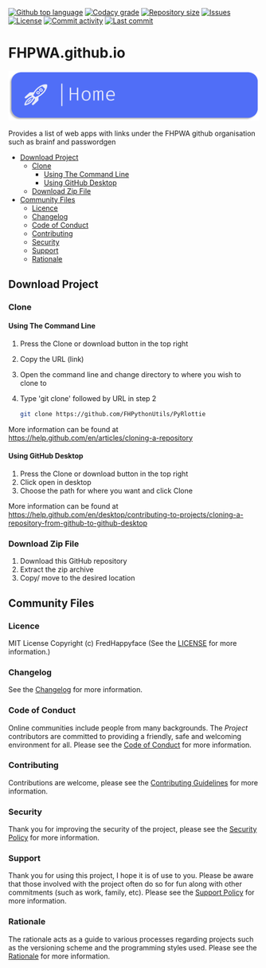[![Github top language](https://img.shields.io/github/languages/top/FHPWA/FHPWA.github.io.svg?style=for-the-badge)](../../)
[![Codacy grade](https://img.shields.io/codacy/grade/6c37d3696b1d465093212744b255b8e9.svg?style=for-the-badge)](https://www.codacy.com/gh/FHPWA/FHPWA.github.io)
[![Repository size](https://img.shields.io/github/repo-size/FHPWA/FHPWA.github.io.svg?style=for-the-badge)](../../)
[![Issues](https://img.shields.io/github/issues/FHPWA/FHPWA.github.io.svg?style=for-the-badge)](../../issues)
[![License](https://img.shields.io/github/license/FHPWA/FHPWA.github.io.svg?style=for-the-badge)](/LICENSE.md)
[![Commit activity](https://img.shields.io/github/commit-activity/m/FHPWA/FHPWA.github.io.svg?style=for-the-badge)](../../commits/master)
[![Last commit](https://img.shields.io/github/last-commit/FHPWA/FHPWA.github.io.svg?style=for-the-badge)](../../commits/master)

<!-- omit in TOC -->
# FHPWA.github.io

<img src="readme-assets/icons/name.png" alt="Project Icon" width="750">

Provides a list of web apps with links under the FHPWA github organisation such as brainf and
passwordgen

- [Download Project](#download-project)
	- [Clone](#clone)
		- [Using The Command Line](#using-the-command-line)
		- [Using GitHub Desktop](#using-github-desktop)
	- [Download Zip File](#download-zip-file)
- [Community Files](#community-files)
	- [Licence](#licence)
	- [Changelog](#changelog)
	- [Code of Conduct](#code-of-conduct)
	- [Contributing](#contributing)
	- [Security](#security)
	- [Support](#support)
	- [Rationale](#rationale)


## Download Project

### Clone

#### Using The Command Line

1. Press the Clone or download button in the top right
2. Copy the URL (link)
3. Open the command line and change directory to where you wish to
	 clone to
4. Type 'git clone' followed by URL in step 2

	 ```bash
	 git clone https://github.com/FHPythonUtils/PyRlottie
	 ```

More information can be found at
https://help.github.com/en/articles/cloning-a-repository

#### Using GitHub Desktop

1. Press the Clone or download button in the top right
2. Click open in desktop
3. Choose the path for where you want and click Clone

More information can be found at
https://help.github.com/en/desktop/contributing-to-projects/cloning-a-repository-from-github-to-github-desktop

### Download Zip File

1. Download this GitHub repository
2. Extract the zip archive
3. Copy/ move to the desired location

## Community Files

### Licence

MIT License
Copyright (c) FredHappyface
(See the [LICENSE](/LICENSE.md) for more information.)

### Changelog

See the [Changelog](/CHANGELOG.md) for more information.

### Code of Conduct

Online communities include people from many backgrounds. The _Project_
contributors are committed to providing a friendly, safe and welcoming
environment for all. Please see the
[Code of Conduct](https://github.com/FHPythonUtils/.github/blob/master/CODE_OF_CONDUCT.md)
for more information.

### Contributing

Contributions are welcome, please see the
[Contributing Guidelines](https://github.com/FHPythonUtils/.github/blob/master/CONTRIBUTING.md)
for more information.

### Security

Thank you for improving the security of the project, please see the
[Security Policy](https://github.com/FHPythonUtils/.github/blob/master/SECURITY.md)
for more information.

### Support

Thank you for using this project, I hope it is of use to you. Please be aware that
those involved with the project often do so for fun along with other commitments
(such as work, family, etc). Please see the
[Support Policy](https://github.com/FHPythonUtils/.github/blob/master/SUPPORT.md)
for more information.

### Rationale

The rationale acts as a guide to various processes regarding projects such as
the versioning scheme and the programming styles used. Please see the
[Rationale](https://github.com/FHPythonUtils/.github/blob/master/RATIONALE.md)
for more information.

